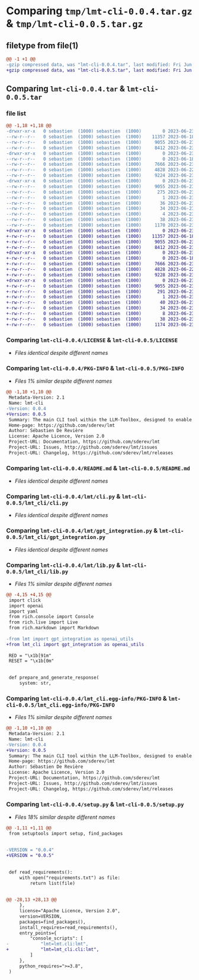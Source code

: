 # Comparing `tmp/lmt-cli-0.0.4.tar.gz` & `tmp/lmt-cli-0.0.5.tar.gz`

## filetype from file(1)

```diff
@@ -1 +1 @@
-gzip compressed data, was "lmt-cli-0.0.4.tar", last modified: Fri Jun 23 19:36:50 2023, max compression
+gzip compressed data, was "lmt-cli-0.0.5.tar", last modified: Fri Jun 23 23:51:32 2023, max compression
```

## Comparing `lmt-cli-0.0.4.tar` & `lmt-cli-0.0.5.tar`

### file list

```diff
@@ -1,18 +1,18 @@
-drwxr-xr-x   0 sebastien  (1000) sebastien  (1000)        0 2023-06-23 19:36:50.244373 lmt-cli-0.0.4/
--rw-r--r--   0 sebastien  (1000) sebastien  (1000)    11357 2023-06-18 17:13:45.000000 lmt-cli-0.0.4/LICENSE
--rw-r--r--   0 sebastien  (1000) sebastien  (1000)     9055 2023-06-23 19:36:50.244373 lmt-cli-0.0.4/PKG-INFO
--rw-r--r--   0 sebastien  (1000) sebastien  (1000)     8412 2023-06-23 18:54:04.000000 lmt-cli-0.0.4/README.md
-drwxr-xr-x   0 sebastien  (1000) sebastien  (1000)        0 2023-06-23 19:36:50.244373 lmt-cli-0.0.4/lmt/
--rw-r--r--   0 sebastien  (1000) sebastien  (1000)        0 2023-06-18 20:39:32.000000 lmt-cli-0.0.4/lmt/__init__.py
--rw-r--r--   0 sebastien  (1000) sebastien  (1000)     7666 2023-06-23 19:35:04.000000 lmt-cli-0.0.4/lmt/cli.py
--rw-r--r--   0 sebastien  (1000) sebastien  (1000)     4828 2023-06-22 23:46:33.000000 lmt-cli-0.0.4/lmt/gpt_integration.py
--rw-r--r--   0 sebastien  (1000) sebastien  (1000)     9224 2023-06-23 18:44:29.000000 lmt-cli-0.0.4/lmt/lib.py
-drwxr-xr-x   0 sebastien  (1000) sebastien  (1000)        0 2023-06-23 19:36:50.244373 lmt-cli-0.0.4/lmt_cli.egg-info/
--rw-r--r--   0 sebastien  (1000) sebastien  (1000)     9055 2023-06-23 19:36:50.000000 lmt-cli-0.0.4/lmt_cli.egg-info/PKG-INFO
--rw-r--r--   0 sebastien  (1000) sebastien  (1000)      275 2023-06-23 19:36:50.000000 lmt-cli-0.0.4/lmt_cli.egg-info/SOURCES.txt
--rw-r--r--   0 sebastien  (1000) sebastien  (1000)        1 2023-06-23 19:36:50.000000 lmt-cli-0.0.4/lmt_cli.egg-info/dependency_links.txt
--rw-r--r--   0 sebastien  (1000) sebastien  (1000)       36 2023-06-23 19:36:50.000000 lmt-cli-0.0.4/lmt_cli.egg-info/entry_points.txt
--rw-r--r--   0 sebastien  (1000) sebastien  (1000)       34 2023-06-23 19:36:50.000000 lmt-cli-0.0.4/lmt_cli.egg-info/requires.txt
--rw-r--r--   0 sebastien  (1000) sebastien  (1000)        4 2023-06-23 19:36:50.000000 lmt-cli-0.0.4/lmt_cli.egg-info/top_level.txt
--rw-r--r--   0 sebastien  (1000) sebastien  (1000)       38 2023-06-23 19:36:50.244373 lmt-cli-0.0.4/setup.cfg
--rw-r--r--   0 sebastien  (1000) sebastien  (1000)     1170 2023-06-23 19:36:19.000000 lmt-cli-0.0.4/setup.py
+drwxr-xr-x   0 sebastien  (1000) sebastien  (1000)        0 2023-06-23 23:51:32.636969 lmt-cli-0.0.5/
+-rw-r--r--   0 sebastien  (1000) sebastien  (1000)    11357 2023-06-18 17:13:45.000000 lmt-cli-0.0.5/LICENSE
+-rw-r--r--   0 sebastien  (1000) sebastien  (1000)     9055 2023-06-23 23:51:32.636969 lmt-cli-0.0.5/PKG-INFO
+-rw-r--r--   0 sebastien  (1000) sebastien  (1000)     8412 2023-06-23 18:54:04.000000 lmt-cli-0.0.5/README.md
+drwxr-xr-x   0 sebastien  (1000) sebastien  (1000)        0 2023-06-23 23:51:32.636969 lmt-cli-0.0.5/lmt_cli/
+-rw-r--r--   0 sebastien  (1000) sebastien  (1000)        0 2023-06-18 20:39:32.000000 lmt-cli-0.0.5/lmt_cli/__init__.py
+-rw-r--r--   0 sebastien  (1000) sebastien  (1000)     7666 2023-06-23 19:35:04.000000 lmt-cli-0.0.5/lmt_cli/cli.py
+-rw-r--r--   0 sebastien  (1000) sebastien  (1000)     4828 2023-06-22 23:46:33.000000 lmt-cli-0.0.5/lmt_cli/gpt_integration.py
+-rw-r--r--   0 sebastien  (1000) sebastien  (1000)     9228 2023-06-23 23:48:47.000000 lmt-cli-0.0.5/lmt_cli/lib.py
+drwxr-xr-x   0 sebastien  (1000) sebastien  (1000)        0 2023-06-23 23:51:32.636969 lmt-cli-0.0.5/lmt_cli.egg-info/
+-rw-r--r--   0 sebastien  (1000) sebastien  (1000)     9055 2023-06-23 23:51:32.000000 lmt-cli-0.0.5/lmt_cli.egg-info/PKG-INFO
+-rw-r--r--   0 sebastien  (1000) sebastien  (1000)      291 2023-06-23 23:51:32.000000 lmt-cli-0.0.5/lmt_cli.egg-info/SOURCES.txt
+-rw-r--r--   0 sebastien  (1000) sebastien  (1000)        1 2023-06-23 23:51:32.000000 lmt-cli-0.0.5/lmt_cli.egg-info/dependency_links.txt
+-rw-r--r--   0 sebastien  (1000) sebastien  (1000)       40 2023-06-23 23:51:32.000000 lmt-cli-0.0.5/lmt_cli.egg-info/entry_points.txt
+-rw-r--r--   0 sebastien  (1000) sebastien  (1000)       34 2023-06-23 23:51:32.000000 lmt-cli-0.0.5/lmt_cli.egg-info/requires.txt
+-rw-r--r--   0 sebastien  (1000) sebastien  (1000)        8 2023-06-23 23:51:32.000000 lmt-cli-0.0.5/lmt_cli.egg-info/top_level.txt
+-rw-r--r--   0 sebastien  (1000) sebastien  (1000)       38 2023-06-23 23:51:32.636969 lmt-cli-0.0.5/setup.cfg
+-rw-r--r--   0 sebastien  (1000) sebastien  (1000)     1174 2023-06-23 23:46:08.000000 lmt-cli-0.0.5/setup.py
```

### Comparing `lmt-cli-0.0.4/LICENSE` & `lmt-cli-0.0.5/LICENSE`

 * *Files identical despite different names*

### Comparing `lmt-cli-0.0.4/PKG-INFO` & `lmt-cli-0.0.5/PKG-INFO`

 * *Files 1% similar despite different names*

```diff
@@ -1,10 +1,10 @@
 Metadata-Version: 2.1
 Name: lmt-cli
-Version: 0.0.4
+Version: 0.0.5
 Summary: The main CLI tool within the LLM-Toolbox, designed to enable seamless communication with ChatGPT from your terminal. You can customize your experience by creating templates and using them to generate messages.
 Home-page: https://github.com/sderev/lmt
 Author: Sébastien De Revière
 License: Apache Licence, Version 2.0
 Project-URL: Documentation, https://github.com/sderev/lmt
 Project-URL: Issues, http://github.com/sderev/lmt/issues
 Project-URL: Changelog, https://github.com/sderev/lmt/releases
```

### Comparing `lmt-cli-0.0.4/README.md` & `lmt-cli-0.0.5/README.md`

 * *Files identical despite different names*

### Comparing `lmt-cli-0.0.4/lmt/cli.py` & `lmt-cli-0.0.5/lmt_cli/cli.py`

 * *Files identical despite different names*

### Comparing `lmt-cli-0.0.4/lmt/gpt_integration.py` & `lmt-cli-0.0.5/lmt_cli/gpt_integration.py`

 * *Files identical despite different names*

### Comparing `lmt-cli-0.0.4/lmt/lib.py` & `lmt-cli-0.0.5/lmt_cli/lib.py`

 * *Files 1% similar despite different names*

```diff
@@ -4,15 +4,15 @@
 import click
 import openai
 import yaml
 from rich.console import Console
 from rich.live import Live
 from rich.markdown import Markdown
 
-from lmt import gpt_integration as openai_utils
+from lmt_cli import gpt_integration as openai_utils
 
 RED = "\x1b[91m"
 RESET = "\x1b[0m"
 
 
 def prepare_and_generate_response(
     system: str,
```

### Comparing `lmt-cli-0.0.4/lmt_cli.egg-info/PKG-INFO` & `lmt-cli-0.0.5/lmt_cli.egg-info/PKG-INFO`

 * *Files 1% similar despite different names*

```diff
@@ -1,10 +1,10 @@
 Metadata-Version: 2.1
 Name: lmt-cli
-Version: 0.0.4
+Version: 0.0.5
 Summary: The main CLI tool within the LLM-Toolbox, designed to enable seamless communication with ChatGPT from your terminal. You can customize your experience by creating templates and using them to generate messages.
 Home-page: https://github.com/sderev/lmt
 Author: Sébastien De Revière
 License: Apache Licence, Version 2.0
 Project-URL: Documentation, https://github.com/sderev/lmt
 Project-URL: Issues, http://github.com/sderev/lmt/issues
 Project-URL: Changelog, https://github.com/sderev/lmt/releases
```

### Comparing `lmt-cli-0.0.4/setup.py` & `lmt-cli-0.0.5/setup.py`

 * *Files 18% similar despite different names*

```diff
@@ -1,11 +1,11 @@
 from setuptools import setup, find_packages
 
 
-VERSION = "0.0.4"
+VERSION = "0.0.5"
 
 
 def read_requirements():
     with open("requirements.txt") as file:
         return list(file)
 
 
@@ -28,13 +28,13 @@
     },
     license="Apache Licence, Version 2.0",
     version=VERSION,
     packages=find_packages(),
     install_requires=read_requirements(),
     entry_points={
         "console_scripts": [
-            "lmt=lmt.cli:lmt",
+            "lmt=lmt_cli.cli:lmt",
         ]
     },
     python_requires=">=3.8",
 )
```

